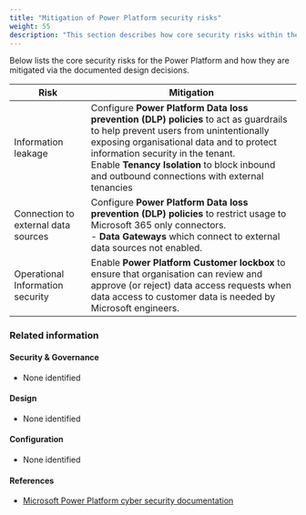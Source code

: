 ```yaml
---
title: "Mitigation of Power Platform security risks"
weight: 55
description: "This section describes how core security risks within the Power Platform will be mitigated for system(s) built using ASD's Blueprint for Secure Cloud."
---
```

Below lists the core security risks for the Power Platform and how they are mitigated via the documented design decisions.

| Risk                                | Mitigation                                                                                                                                                                                                                                                                                                         |
|-------------------------------------|--------------------------------------------------------------------------------------------------------------------------------------------------------------------------------------------------------------------------------------------------------------------------------------------------------------------|
| Information leakage                 | Configure **Power Platform Data loss prevention (DLP) policies** to act as guardrails to help prevent users from unintentionally exposing organisational data and to protect information security in the tenant.<br>Enable **Tenancy Isolation** to block inbound and outbound connections with external tenancies |
| Connection to external data sources | Configure **Power Platform Data loss prevention (DLP) policies** to restrict usage to Microsoft 365 only connectors.<br>- **Data Gateways** which connect to external data sources not enabled.                                                                                                                    |
| Operational Information security    | Enable **Power Platform Customer lockbox** to ensure that organisation can review and approve (or reject) data access requests when data access to customer data is needed by Microsoft engineers.                                                                                                                 |

### Related information

#### Security & Governance

* None identified

#### Design

* None identified

#### Configuration

* None identified

#### References

* [Microsoft Power Platform cyber security documentation](https://docs.microsoft.com/power-platform/admin/security)

